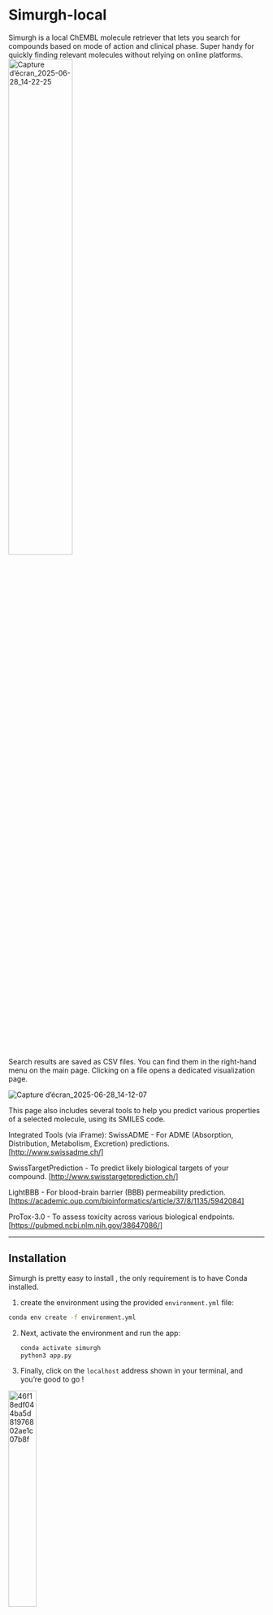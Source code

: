 # Simurgh-local
Simurgh is a local ChEMBL molecule retriever that lets you search for compounds based on mode of action and clinical phase. Super handy for quickly finding relevant molecules without relying on online platforms.
<img src="https://github.com/user-attachments/assets/d934f671-8336-4a19-bd93-7fb7fb79e106" alt="Capture d’écran_2025-06-28_14-22-25" width="50%">

Search results are saved as CSV files. You can find them in the right-hand menu on the main page. Clicking on a file opens a dedicated visualization page.

![Capture d’écran_2025-06-28_14-12-07](https://github.com/user-attachments/assets/816f86da-ab7e-4173-aab7-dc94a7ee9ca3)

This page also includes several tools to help you predict various properties of a selected molecule, using its SMILES code.

Integrated Tools (via iFrame):
SwissADME -  For ADME (Absorption, Distribution, Metabolism, Excretion) predictions. [http://www.swissadme.ch/]

SwissTargetPrediction -  To predict likely biological targets of your compound.  [http://www.swisstargetprediction.ch/]

LightBBB -  For blood-brain barrier (BBB) permeability prediction. [https://academic.oup.com/bioinformatics/article/37/8/1135/5942084]

ProTox-3.0 - To assess toxicity across various biological endpoints.  [https://pubmed.ncbi.nlm.nih.gov/38647086/] 

---

## Installation

Simurgh is pretty easy to install , the only requirement is to have Conda installed.

1.  create the environment using the provided `environment.yml` file:

   ```bash
   conda env create -f environment.yml
   ```

2. Next, activate the environment and run the app:

   ```bash
   conda activate simurgh  
   python3 app.py
   ```

3. Finally, click on the `localhost` address shown in your terminal, and you’re good to go !


<img src="https://github.com/user-attachments/assets/3c4ef552-ce26-4cb6-ae84-04a887da30b0" alt="46f18edf044ba5d81976802ae1c07b8f" width="33%">

